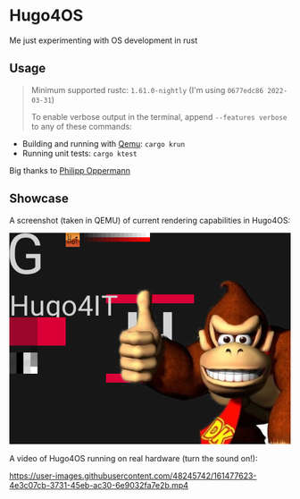 # Hugo4OS

Me just experimenting with OS development in rust

## Usage

> Minimum supported rustc: `1.61.0-nightly` (I'm using `0677edc86 2022-03-31`)
>
> To enable verbose output in the terminal, append `--features verbose` to any of these commands:

- Building and running with [Qemu](https://www.qemu.org/): `cargo krun`
- Running unit tests: `cargo ktest`

Big thanks to [Philipp Oppermann](https://os.phil-opp.com/)

## Showcase

A screenshot (taken in QEMU) of current rendering capabilities in Hugo4OS:

![wowie](./.github/showcase/screenshot-2022-04-03_19-03-52.png)

A video of Hugo4OS running on real hardware (turn the sound on!):

https://user-images.githubusercontent.com/48245742/161477623-4e3c07cb-3731-45eb-ac30-6e9032fa7e2b.mp4
